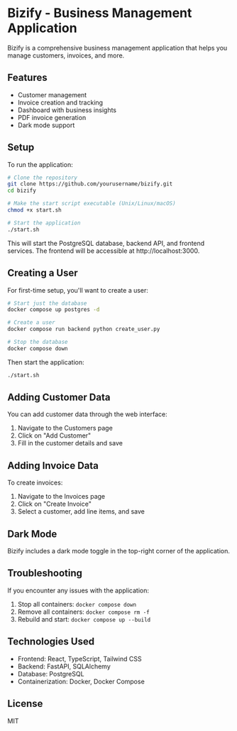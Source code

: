 # Bizify - Business Management Application

Bizify is a comprehensive business management application that helps you manage customers, invoices, and more.

## Features

- Customer management
- Invoice creation and tracking
- Dashboard with business insights
- PDF invoice generation
- Dark mode support

## Setup

To run the application:

```bash
# Clone the repository
git clone https://github.com/yourusername/bizify.git
cd bizify

# Make the start script executable (Unix/Linux/macOS)
chmod +x start.sh

# Start the application
./start.sh
```

This will start the PostgreSQL database, backend API, and frontend services. The frontend will be accessible at http://localhost:3000.

## Creating a User

For first-time setup, you'll want to create a user:

```bash
# Start just the database
docker compose up postgres -d

# Create a user
docker compose run backend python create_user.py

# Stop the database
docker compose down
```

Then start the application:

```bash
./start.sh
```

## Adding Customer Data

You can add customer data through the web interface:

1. Navigate to the Customers page
2. Click on "Add Customer"
3. Fill in the customer details and save

## Adding Invoice Data

To create invoices:

1. Navigate to the Invoices page
2. Click on "Create Invoice"
3. Select a customer, add line items, and save

## Dark Mode

Bizify includes a dark mode toggle in the top-right corner of the application.

## Troubleshooting

If you encounter any issues with the application:

1. Stop all containers: `docker compose down`
2. Remove all containers: `docker compose rm -f`
3. Rebuild and start: `docker compose up --build`

## Technologies Used

- Frontend: React, TypeScript, Tailwind CSS
- Backend: FastAPI, SQLAlchemy
- Database: PostgreSQL
- Containerization: Docker, Docker Compose

## License

MIT
